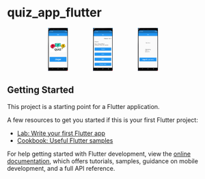 # quiz_app_flutter

<p align="center">
    <img height="100" src="assets/images/home.png">
    &nbsp;&nbsp;&nbsp;&nbsp;&nbsp;&nbsp;&nbsp;&nbsp;&nbsp;&nbsp;&nbsp;&nbsp;&nbsp;
    <img height="100" src="assets/images/quiz.png">
    &nbsp;&nbsp;&nbsp;&nbsp;&nbsp;&nbsp;&nbsp;&nbsp;&nbsp;&nbsp;&nbsp;&nbsp;&nbsp;
    <img height="100" src="assets/images/result.png">
    &nbsp;&nbsp;&nbsp;&nbsp;&nbsp;&nbsp;&nbsp;&nbsp;&nbsp;&nbsp;&nbsp;&nbsp;&nbsp;
   
         
</p>

## Getting Started

This project is a starting point for a Flutter application.

A few resources to get you started if this is your first Flutter project:

- [Lab: Write your first Flutter app](https://docs.flutter.dev/get-started/codelab)
- [Cookbook: Useful Flutter samples](https://docs.flutter.dev/cookbook)

For help getting started with Flutter development, view the
[online documentation](https://docs.flutter.dev/), which offers tutorials,
samples, guidance on mobile development, and a full API reference.
